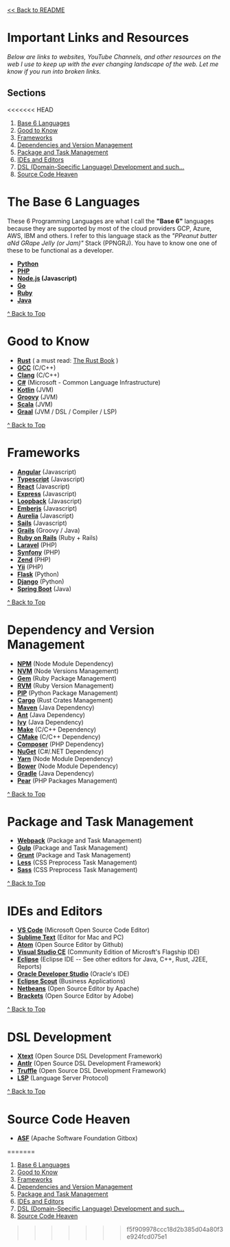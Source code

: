 [<< Back to README](README.md)

# Important Links and Resources

*Below are links to websites, YouTube Channels, and other resources on the web I use to keep up with the ever changing landscape of the web. Let me know if you run into broken links.*

## Sections
<<<<<<< HEAD
1. [Base 6 Languages](#the-base-6-languages)
2. [Good to Know](#good-to-know)
3. [Frameworks](#frameworks)
4. [Dependencies and Version Management](#dependency-and-version-management)
5. [Package and Task Management](#package-and-task-management)
6. [IDEs and Editors](#ides-and-editors)
7. [DSL (Domain-Specific Language) Development and such...](#dsl-development)
8. [Source Code Heaven](#source-code-heaven)


# The Base 6 Languages 
These 6 Programming Languages are what I call the **"Base 6"** languages because they are supported by most of the cloud providers GCP, Azure, AWS, IBM and others. I refer to this language stack as the *"PPeanut butter aNd GRape Jelly (or Jam)"* Stack (PPNGRJ). You have to know one one of these to be functional as a developer.

- **[Python]**
- **[PHP]**
- **[Node.js] (Javascript)**
- **[Go]** 
- **[Ruby]**
- **[Java]**

[^ Back to Top](#sections)

# Good to Know
- **[Rust]** ( a must read: [The Rust Book] )
- **[GCC]** (C/C++)
- **[Clang]** (C/C++)
- **[C#]** (Microsoft - Common Language Infrastructure)
- **[Kotlin]** (JVM)
- **[Groovy]** (JVM)
- **[Scala]** (JVM)
- **[Graal]** (JVM / DSL / Compiler / LSP)

[^ Back to Top](#sections)

# Frameworks
- **[Angular]** (Javascript)
- **[Typescript]** (Javascript)
- **[React]** (Javascript)
- **[Express]** (Javascript)
- **[Loopback]** (Javascript)
- **[Emberjs]** (Javascript)
- **[Aurelia]** (Javascript)
- **[Sails]** (Javascript)
- **[Grails]** (Groovy / Java)
- **[Ruby on Rails]** (Ruby + Rails)
- **[Laravel]** (PHP)
- **[Synfony]** (PHP)
- **[Zend]** (PHP)
- **[Yii]** (PHP)
- **[Flask]** (Python)
- **[Django]** (Python)
- **[Spring Boot]** (Java)

[^ Back to Top](#sections)

# Dependency and Version Management
- **[NPM]** (Node Module Dependency)
- **[NVM]** (Node Versions Management)
- **[Gem]** (Ruby Package Management)
- **[RVM]** (Ruby Version Management)
- **[PIP]** (Python Package Management)
- **[Cargo]** (Rust Crates Management)
- **[Maven]** (Java Dependency)
- **[Ant]** (Java Dependency)
- **[Ivy]** (Java Dependency)
- **[Make]** (C/C++ Dependency)
- **[CMake]** (C/C++ Dependency)
- **[Composer]** (PHP Dependency)
- **[NuGet]** (C#/.NET Dependency)
- **[Yarn]** (Node Module Dependency)
- **[Bower]** (Node Module Dependency)
- **[Gradle]** (Java Dependency)
- **[Pear]** (PHP Packages Management)

[^ Back to Top](#sections)

# Package and Task Management
- **[Webpack]** (Package and Task Management)
- **[Gulp]** (Package and Task Management)
- **[Grunt]** (Package and Task Management)
- **[Less]** (CSS Preprocess Task Management)
- **[Sass]** (CSS Preprocess Task Management)

[^ Back to Top](#sections)

# IDEs and Editors
- **[VS Code]** (Microsoft Open Source Code Editor)
- **[Sublime Text]** (Editor for Mac and PC)
- **[Atom]** (Open Source Editor by Github)
- **[Visual Studio CE]** (Community Edition of Microsft's Flagship IDE)
- **[Eclipse]** (Eclipse IDE -- See other editors for Java, C++, Rust, J2EE, Reports)
- **[Oracle Developer Studio]** (Oracle's IDE)
- **[Eclipse Scout]** (Business Applications)
- **[Netbeans]** (Open Source Editor by Apache)
- **[Brackets]** (Open Source Editor by Adobe)

[^ Back to Top](#sections)

# DSL Development
- **[Xtext]** (Open Source DSL Development Framework)
- **[Antlr]** (Open Source DSL Development Framework)
- **[Truffle]** (Open Source DSL Development Framework)
- **[LSP]** (Language Server Protocol)

[^ Back to Top](#sections)

# Source Code Heaven
- **[ASF]** (Apache Software Foundation Gitbox)



<!-- Base 6 Reference  -->
[Go]: https://golang.org/
[Python]: http://www.python.org
[Ruby]: https://www.ruby-lang.org/en/
[PHP]: http://www.php.net
[Node.js]: https://nodejs.org/en/
[Java]: https://docs.oracle.com/en/java/javase/12/

<!-- Good to Know -->
[Rust]: https://www.rust-lang.org/
[The Rust Book]: https://doc.rust-lang.org/book/
[C#]: https://docs.microsoft.com/en-us/dotnet/csharp/
[GCC]: https://gcc.gnu.org/
[Clang]: https://clang.llvm.org/
[Kotlin]: https://kotlinlang.org/
[Groovy]: http://groovy-lang.org/
[Scala]: https://www.scala-lang.org/
[Graal]:https://www.graalvm.org/

<!-- Frameworks -->
[Angular]:http://angular.io
[React]: https://reactjs.org/
[Express]: https://expressjs.com/
[Loopback]: https://loopback.io/
[Sails]: https://sailsjs.com/ 
[Emberjs]: https://emberjs.com/
[Aurelia]:https://aurelia.io/
[Grails]: https://grails.org/
[Ruby on Rails]: https://rubyonrails.org/
[Laravel]: https://laravel.com/
[Synfony]: https://symfony.com/
[Yii]: https://www.yiiframework.com/
[Flask]: http://flask.pocoo.org/
[Django]: https://www.djangoproject.com/
[Typescript]: https://www.typescriptlang.org/
[Spring Boot]: https://spring.io/projects/spring-boot
[Zend]: https://framework.zend.com/

<!-- Dependency and Version Management -->
[NPM]: https://www.npmjs.com/
[NVM]: https://github.com/nvm-sh/nvm
[Gem]: https://rubygems.org/
[RVM]: https://rvm.io/
[PIP]: https://pypi.org/project/pip/
[Cargo]: https://crates.io/
[Maven]: https://maven.apache.org/
[Ivy]: https://ant.apache.org/ivy/
[Ant]: https://ant.apache.org/
[Make]: https://www.gnu.org/software/make/
[CMake]:https://cmake.org/
[Composer]: https://getcomposer.org/
[NuGet]: https://www.nuget.org/
[Yarn]: https://yarnpkg.com/en/
[Bower]: https://bower.io/
[Gradle]: https://gradle.org/ 
[Pear]:https://pear.php.net/

<!-- Package and Task Management -->
[Gulp]: https://gulpjs.com/
[Webpack]:https://webpack.js.org/
[Grunt]:https://gruntjs.com/
[Less]: http://lesscss.org/
[Sass]: https://sass-lang.com/

<!--  IDEs -->
[VS Code]:https://code.visualstudio.com/
[Eclipse Scout]: https://www.eclipse.org/scout/
[Visual Studio CE]:https://visualstudio.microsoft.com/vs/community/
[Eclipse]:https://www.eclipse.org/
[Oracle Developer Studio]: https://www.oracle.com/technetwork/server-storage/solarisstudio/features/ide-2332482.html
[Atom]: https://atom.io/
[Brackets]: http://brackets.io/
[Netbeans]: https://netbeans.org/
[Sublime Text]: https://www.sublimetext.com/

<!-- DSL Development -->
[Xtext]: https://www.eclipse.org/Xtext/index.html
[Antlr]: https://www.antlr.org/
[Truffle]: https://www.graalvm.org/docs/graalvm-as-a-platform/
[LSP]: https://microsoft.github.io/language-server-protocol/

<!-- Source Code Heaven -->
[ASF]: https://gitbox.apache.org/repos/asf
=======
1. [Base 6 Languages](base6.md)
2. [Good to Know](good-to-know.md)
3. [Frameworks](frameworks.md)
4. [Dependencies and Version Management](dependency-management.md)
5. [Package and Task Management](package-management.md)
6. [IDEs and Editors](ides-and-editors.md)
7. [DSL (Domain-Specific Language) Development and such...](dsl-development.md)
8. [Source Code Heaven](source-code-heaven.md)
>>>>>>> f5f909978ccc18d2b385d04a80f3e924fcd075e1
